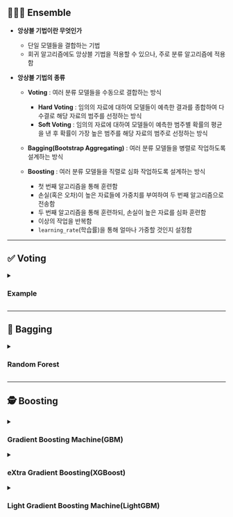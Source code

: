 ## 👨‍👩‍👦 Ensemble

- **앙상블 기법이란 무엇인가**
    - 단일 모델들을 결합하는 기법
    - 회귀 알고리즘에도 앙상블 기법을 적용할 수 있으나, 주로 분류 알고리즘에 적용함

- **앙상블 기법의 종류**
    - **Voting** : 여러 분류 모델들을 수동으로 결합하는 방식
        - **Hard Voting** : 임의의 자료에 대하여 모델들이 예측한 결과를 종합하여 다수결로 해당 자료의 범주를 선정하는 방식
        - **Soft Voting** : 임의의 자료에 대하여 모델들이 예측한 범주별 확률의 평균을 낸 후 확률이 가장 높은 범주를 해당 자료의 범주로 선정하는 방식
    
    - **Bagging(Bootstrap Aggregating)** : 여러 분류 모델들을 병렬로 작업하도록 설계하는 방식
    
    - **Boosting** : 여러 분류 모델들을 직렬로 심화 작업하도록 설계하는 방식
        - 첫 번째 알고리즘을 통해 훈련함
        - 손실(혹은 오차)이 높은 자료들에 가중치를 부여하여 두 번째 알고리즘으로 전송함
        - 두 번째 알고리즘을 통해 훈련하되, 손실이 높은 자료를 심화 훈련함
        - 이상의 작업을 반복함
        - `learning_rate`(학습률)을 통해 얼마나 가중할 것인지 설정함

---

## ✅ Voting

<details><summary><h3>Example</h3></summary>

- **사용 방법**

    ```
    from sklearn.tree import DecisionTreeClassifier
    from sklearn.neighbors import KNeighborsClassifier
    from sklearn.linear_model import LogisticRegression
    from sklearn.ensemble import VotingClassifier
    from sklearn.metrics import accuracy_score

    # 결정 트리 알고리즘 인스턴스 생성
    dt_clf = DecisionTreeClassifier()

    # 최근접 이웃 알고리즘 인스턴스 생성
    knn_clf = KNeighborsClassifier()

    # 로지스틱 회귀 알고리즘 인스턴스 생성
    lg_clf = LogisticRegression()

    # soft voting을 통해 세 인스턴스를 결합하여 앙상블 알고리즘 인스턴스 생성
    voting_clf = VotingClassifier(
        estimators = [('DT', dt_clf), ('KNN', knn_clf), ('LG', lg_clf)],
        voting = 'soft'
        )

    # 훈련용 데이터 세트를 통해 인스턴스를 훈련시켜서 모델 설계
    voting_clf.fit(X_train, y_train)

    # 평가용 데이터 세트를 통해 예측
    y_predict = voting_clf.predict(X_test)

    # 대표적인 성능 평가 지표인 결정계수를 통해 성능 평가
    score = accuracy_score(y_test, y_predict)
    print(score)
    ```

- **주요 하이퍼파라미터**
    - `estimators` : 동원할 알고리즘 인스턴스 리스트
    
    - `voting = hard` : 설계 방식
        - `hard` : hard voting
        - `soft` : soft voting

</details>

---

## 🤝 Bagging

<details><summary><h3>Random Forest</h3></summary>

- **정의**

- **사용 방법**

    ```

    ```

- **주요 하이퍼파라미터**

</details>

---

## 🕵️ Boosting

<details><summary><h3>Gradient Boosting Machine(GBM)</h3></summary>

- **정의**

- **사용 방법**

    ```
    from sklearn.ensemble import GradientBoostingClassifier
    from sklearn.metrics import accuracy_score
    
    # GBM 알고리즘 인스턴스 생성
    gb_clf = GradientBoostingClassifier()

    # 훈련용 데이터 세트를 통해 인스턴스를 훈련시켜서 모델 설계
    gb_clf.fit(X_train, y_train)
    
    # 평가용 데이터 세트를 통해 예측
    y_predict = gb_clf.predict(X_test)
    
    # 대표적인 성능 평가 지표인 결정계수를 통해 성능 평가
    socre = accuracy_score(y_test, y_predict)
    print(score)
    ```

- **주요 하이퍼파라미터**

</details>

<details><summary><h3>eXtra Gradient Boosting(XGBoost)</h3></summary>

- **정의**
    - 병렬 처리가 불가능하여 속도가 느리고 과적합이 발생할 우려가 있는 GBM 알고리즘을 보완함
    - 내장된 교차검증 절차를 통해 예측 성능이 향상되지 않을 경우 Early Stopping할 수 있음

- **사용 방법**

    ```
    from xgboost import XGBClassifier
    from sklearn.metrics import accuracy_score
    
    # XGB 알고리즘 인스턴스 생성
    xgb_clf = XGBClassifier()
    
    # 교차검증 시 사용할 데이터 세트 구성
    evals = [(X_val, y_val)]

    # 훈련용 데이터 세트를 통해 인스턴스를 훈련시켜서 모델 설계
    # 검증용 데이터 세트를 통해 교차검증
    xgb_clf.fit(
        X_train, y_train,
        eval_set = evals,
        eval_metric = 'logloss'
        )

    # 평가용 데이터 세트를 통해 예측
    y_predict = xgb_clf.predict(X_test)
    
    # 대표적인 성능 평가 지표인 결정계수를 통해 성능 평가
    socre = accuracy_score(y_test, y_predict)
    print(score)
    ```

- **주요 하이퍼파라미터**
    - **인스턴스 생성 시 설정**
        - `random_state = None`
        - `n_estimators = 100` : 동원할 모델의 개수
        - `learning_rate = 0.1` : 학습률
        - `max_depth = -1` : 트리 최대 깊이
        - `num_leaves = 31` : 하나의 트리가 최대로 가질 수 있는 leaf_node의 개수
        - `min_child_samples = 20` : leaf_node가 되기 위해 필요한 최소한의 샘플 개수

    - **훈련 시 설정**
        - `early_stopping_rounds = None` : 학습이 장기화될 경우 조기 종료하기 위한 조건으로서 최대 학습 횟수
        
        - `eval_set` : 성능 교차검증에 사용할 데이터 세트
            - 데이터 세트 분할 시 우선 훈련용과 평가용으로 분할함
            - 이후 훈련용 데이터 세트를 훈련용과 검증용으로 재분할함
        
        - `eval_metric` : 교차검증 시 사용할 평가 지표
            - `logloss` : 이항분류분석 교차검증 시 평가 지표
            - `multi-logloss` : 다항분류분석 교차검증 시 평가 지표

- **다음을 통해 학습된 모델이 계산한 설명변수별 가중치를 확인할 수 있음**

    ```
    from xgboost import plot_importance
    print(plot_importance(xgb_clf))
    ```

</details>

<details><summary><h3>Light Gradient Boosting Machine(LightGBM)</h3></summary>

- **정의**

- **사용 방법**

    ```
    from sklearn.ensemble import GradientBoostingClassifier
    from sklearn.metrics import accuracy_score
    
    gb_clf = GradientBoostingClassifier(
        random_state = 121, 
        learning_rate = 0.1, 
        n_estimators = 100)

    gb_clf.fit(X_train, y_train)
    
    y_predict = gb_clf.predict(X_test)
    
    socre = accuracy_score(y_test, y_predict)
    print(score)
    ```

- **주요 하이퍼파라미터**

</details>